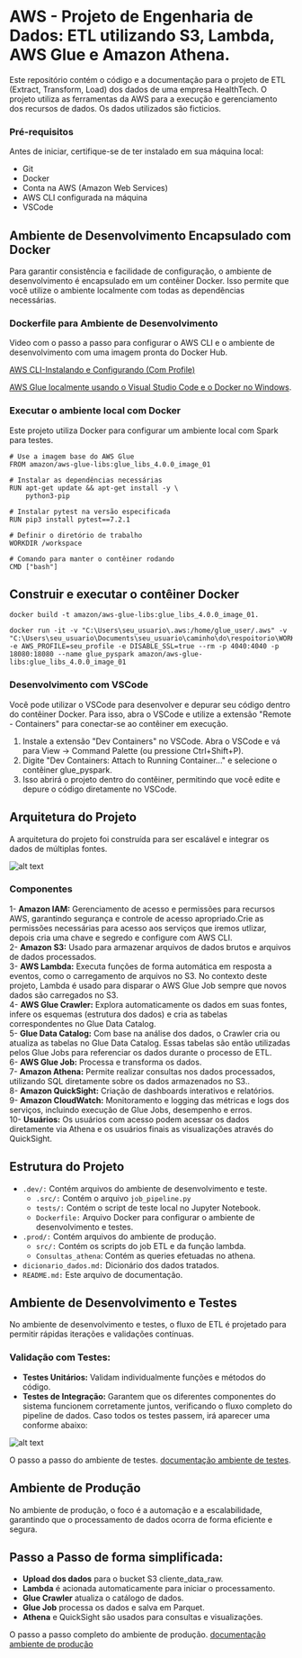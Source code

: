 # AWS - Projeto de Engenharia de Dados: ETL utilizando S3, Lambda, AWS Glue e Amazon Athena.

Este repositório contém o código e a documentação para o projeto de ETL (Extract, Transform, Load) dos dados de uma empresa HealthTech. O projeto utiliza as ferramentas da AWS para a execução e gerenciamento dos recursos de dados. Os dados utilizados são ficticios.

### Pré-requisitos

Antes de iniciar, certifique-se de ter instalado em sua máquina local:

* Git
* Docker
* Conta na AWS (Amazon Web Services)
* AWS CLI configurada na máquina 
* VSCode

## Ambiente de Desenvolvimento Encapsulado com Docker

Para garantir consistência e facilidade de configuração, o ambiente de desenvolvimento é encapsulado em um contêiner Docker. Isso permite que você utilize o ambiente localmente com todas as dependências necessárias.

### Dockerfile para Ambiente de Desenvolvimento
Video com o passo a passo para configurar o AWS CLI e o ambiente de desenvolvimento com uma imagem pronta do Docker Hub.

[AWS CLI-Instalando e Configurando (Com Profile)](https://www.youtube.com/watch?v=4irgsIK01rQ)

[AWS Glue localmente usando o Visual Studio Code e o Docker no Windows](https://www.youtube.com/watch?v=__j-SyopVBs&t=26s).


### Executar o ambiente local com Docker
Este projeto utiliza Docker para configurar um ambiente local com Spark para testes.

```
# Use a imagem base do AWS Glue
FROM amazon/aws-glue-libs:glue_libs_4.0.0_image_01

# Instalar as dependências necessárias
RUN apt-get update && apt-get install -y \
    python3-pip

# Instalar pytest na versão especificada
RUN pip3 install pytest==7.2.1

# Definir o diretório de trabalho
WORKDIR /workspace

# Comando para manter o contêiner rodando
CMD ["bash"]
```

## Construir e executar o contêiner Docker

```
docker build -t amazon/aws-glue-libs:glue_libs_4.0.0_image_01.

docker run -it -v "C:\Users\seu_usuario\.aws:/home/glue_user/.aws" -v "C:\Users\seu_usuario\Documents\seu_usuario\caminho\do\respoitorio\WORKSPACE_LOCATION:/home/glue_user/workspace" -e AWS_PROFILE=seu_profile -e DISABLE_SSL=true --rm -p 4040:4040 -p 18080:18080 --name glue_pyspark amazon/aws-glue-libs:glue_libs_4.0.0_image_01
```

### Desenvolvimento com VSCode
Você pode utilizar o VSCode para desenvolver e depurar seu código dentro do contêiner Docker. Para isso, abra o VSCode e utilize a extensão "Remote - Containers" para conectar-se ao contêiner em execução.

1. Instale a extensão "Dev Containers" no VSCode.
Abra o VSCode e vá para View -> Command Palette (ou pressione Ctrl+Shift+P).
2. Digite "Dev Containers: Attach to Running Container..." e selecione o contêiner glue_pyspark.
3. Isso abrirá o projeto dentro do contêiner, permitindo que você edite e depure o código diretamente no VSCode.

## Arquitetura do Projeto
A arquitetura do projeto foi construída para ser escalável e integrar os dados de múltiplas fontes.

![alt text](https://github.com/thuanyvermelho/projeto_aws_etl_glue/blob/ambiente_prod/prod/imagens/draioaws02.drawio.png)

### Componentes
1-  **Amazon IAM:** Gerenciamento de acesso e permissões para recursos AWS, garantindo segurança e controle de acesso apropriado.Crie as permissões necessárias para acesso aos serviços que iremos utlizar, depois cria uma chave e segredo e configure com AWS CLI.<br>
2-  **Amazon S3:** Usado para armazenar arquivos de dados brutos e arquivos de dados processados.<br>
3- **AWS Lambda:** Executa funções de forma automática em resposta a eventos, como o carregamento de arquivos no S3. No contexto deste projeto, Lambda é usado para disparar o AWS Glue Job sempre que novos dados são carregados no S3.<br>
4-  **AWS Glue Crawler:** Explora automaticamente os dados em suas fontes, infere os esquemas (estrutura dos dados) e cria as tabelas correspondentes no Glue Data Catalog.<br>
5- **Glue Data Catalog:** Com base na análise dos dados, o Crawler cria ou atualiza as tabelas no Glue Data Catalog. Essas tabelas são então utilizadas pelos Glue Jobs para referenciar os dados durante o processo de ETL.<br>
6-  **AWS Glue Job:** Processa e transforma os dados.<br>
7-  **Amazon Athena:** Permite realizar consultas nos dados processados, utilizando SQL diretamente sobre os dados armazenados no S3..<br>
8-  **Amazon QuickSight:** Criação de dashboards interativos e relatórios.<br>
9-  **Amazon CloudWatch:** Monitoramento e logging das métricas e logs dos serviços, incluindo execução de Glue Jobs, desempenho e erros.<br>
10- **Usuários:** Os usuários com acesso podem acessar os dados diretamente via Athena e os usuários finais as visualizações através do QuickSight.

## Estrutura do Projeto 

- `.dev/:` Contém arquivos do ambiente de desenvolvimento e teste.
    - `.src/:` Contém o arquivo `job_pipeline.py`
    - `tests/:` Contém o script de teste local no Jupyter Notebook.
    - `Dockerfile:` Arquivo Docker para configurar o ambiente de desenvolvimento e testes.
- `.prod/:` Contém arquivos do ambiente de produção.
    - `src/:` Contém os scripts do job ETL e da função lambda.
    - `Consultas_athena`: Contém as queries efetuadas no athena.
 - `dicionario_dados.md:` Dicionário dos dados tratados.
 - `README.md:` Este arquivo de documentação.

## Ambiente de Desenvolvimento e Testes
No ambiente de desenvolvimento e testes, o fluxo de ETL é projetado para permitir rápidas iterações e validações contínuas. 

### Validação com Testes:

* **Testes Unitários:** Validam individualmente funções e métodos do código.
* **Testes de Integração:** Garantem que os diferentes componentes do sistema funcionem corretamente juntos, verificando o fluxo completo do pipeline de dados.
Caso todos os testes passem, irá aparecer uma conforme abaixo:

![alt text](https://github.com/thuanyvermelho/projeto_aws_etl_glue/blob/ambiente_dev/dev/imagens/testes.png)

O passo a passo do ambiente de testes. [documentação ambiente de testes](https://github.com/thuanyvermelho/projeto_aws_etl_glue/tree/ambiente_dev).

## Ambiente de Produção
No ambiente de produção, o foco é a automação e a escalabilidade, garantindo que o processamento de dados ocorra de forma eficiente e segura.

## Passo a Passo de forma simplificada:
- **Upload dos dados** para o bucket S3 cliente_data_raw.
- **Lambda** é acionada automaticamente para iniciar o processamento.
- **Glue Crawler** atualiza o catálogo de dados.
- **Glue Job** processa os dados e salva em Parquet.
- **Athena** e QuickSight são usados para consultas e visualizações.

O passo a passo completo do ambiente de produção. [documentação ambiente de produção](https://github.com/thuanyvermelho/projeto_aws_etl_glue/tree/ambiente_prod)
